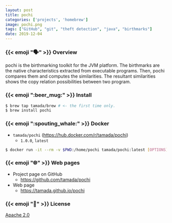```yaml
---
layout: post
title: pochi
categories: ['projects', 'homebrew']
image: pochi.png
tags: ["GitHub", "git", "theft detection", "java", "birthmarks"]
date: 2019-12-04
---
```


### {{< emoji ":speaking_head:" >}} Overview

pochi is the birthmarking toolkit for the JVM platform.
The birthmarks are the native characteristics extracted from executable programs.
Then, pochi compares them and computes the similarities.
The resultant similarities shows the copy relation possibilities between two program.

### {{< emoji ":beer_mug:" >}} Install

```sh
$ brew tap tamada/brew # <- the first time only.
$ brew install pochi
```

### {{< emoji ":spouting_whale:" >}} Docker

* `tamada/pochi` (https://hub.docker.com/r/tamada/pochi)
    * `1.0.0`, `latest`

```sh
$ docker run -it --rm -v $PWD:/home/pochi tamada/pochi:latest [OPTIONS] [SCRIPT [ARGUMENTS...]]
```


### {{< emoji ":globe_with_meridians:" >}} Web pages

* Project page on GitHub
    * https://github.com/tamada/pochi
* Web page
    * https://tamada.github.io/pochi

### {{< emoji ":scroll:" >}} License

[Apache 2.0](https://github.com/tamada/pochi/blob/master/LICENSE)


